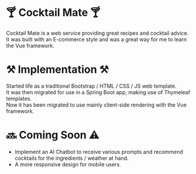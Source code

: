 # 🍸 Cocktail Mate 🍸

Cocktail Mate is a web service providing great recipes and cocktail advice.  
It was built with an E-commerce style and was a great way for me to learn the Vue framework.

# ⚒️ Implementation ⚒️
Started life as a traditional Bootstrap / HTML / CSS / JS web template.  
It was then migrated for use in a Spring Boot app, making use of Thymeleaf templates.  
Now it has been migrated to use mainly client-side rendering with the Vue framework.  

# 🔜 Coming Soon ⚠️
- Implement an AI Chatbot to receive various prompts and recommend cocktails for the ingredients / weather at hand.
- A more responsive design for mobile users.  
